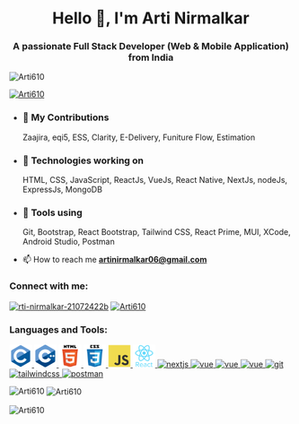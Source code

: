 
<h1 align="center">Hello 👋, I'm Arti Nirmalkar</h1>
<h3 align="center">A passionate Full Stack Developer (Web & Mobile Application) from India</h3>

<p align="left"> <img src="https://komarev.com/ghpvc/?username=Arti610&label=Profile%20views&color=0e75b6&style=flat" alt="Arti610" /> </p>

<p align="left"> <a href="https://github.com/ryo-ma/github-profile-trophy"><img src="https://github-profile-trophy.vercel.app/?username=Arti610" alt="Arti610" /></a> </p>


-  <h3 display="inline-block">🔭 My Contributions</h3> 
    Zaajira, eqi5, ESS, Clarity, E-Delivery, Funiture Flow, Estimation



-  <h3 display="inline-block">🌱 Technologies working on </h3>
    HTML, CSS, JavaScript, ReactJs, VueJs, React Native, NextJs, nodeJs, ExpressJs, MongoDB



-  <h3 display="inline-block">🌱 Tools using </h3>
    Git, Bootstrap, React Bootstrap, Tailwind CSS, React Prime, MUI, XCode, Android Studio, Postman



- 📫 How to reach me **artinirmalkar06@gmail.com**

<h3 align="left">Connect with me:</h3>
<p align="left">
<a href="https://www.linkedin.com/in/arti-nirmalkar-21072422b/" target="blank"><img align="center" src="https://raw.githubusercontent.com/rahuldkjain/github-profile-readme-generator/master/src/images/icons/Social/linked-in-alt.svg" alt="rti-nirmalkar-21072422b" height="30" width="40" /></a>
<a href="https://www.leetcode.com/Arti610" target="blank"><img align="center" src="https://raw.githubusercontent.com/rahuldkjain/github-profile-readme-generator/master/src/images/icons/Social/leet-code.svg" alt="Arti610" height="30" width="40" /></a>
</p>

<h3 align="left">Languages and Tools:</h3>
<p align="left"> 
<a href="https://www.cprogramming.com/" target="_blank" rel="noreferrer"> <img src="https://raw.githubusercontent.com/devicons/devicon/master/icons/c/c-original.svg" alt="c"width="40"height="40"/> </a>
<a href="https://www.w3schools.com/cpp/" target="_blank" rel="noreferrer"> <img src="https://raw.githubusercontent.com/devicons/devicon/master/icons/cplusplus/cplusplus-original.svg" alt="cplusplus" width="40" height="40"/> </a>
<a href="https://www.w3.org/html/" target="_blank" rel="noreferrer"> <img src="https://raw.githubusercontent.com/devicons/devicon/master/icons/html5/html5-original-wordmark.svg" alt="html5" width="40" height="40"/> </a> 
<a href="https://www.w3schools.com/css/" target="_blank" rel="noreferrer"> <img src="https://raw.githubusercontent.com/devicons/devicon/master/icons/css3/css3-original-wordmark.svg" alt="css3" width="40" height="40"/> </a> 
<a href="https://developer.mozilla.org/en-US/docs/Web/JavaScript" target="_blank" rel="noreferrer"> <img src="https://raw.githubusercontent.com/devicons/devicon/master/icons/javascript/javascript-original.svg" alt="javascript" width="40" height="40"/> </a> 
<a href="https://reactjs.org/" target="_blank" rel="noreferrer"> <img src="https://raw.githubusercontent.com/devicons/devicon/master/icons/react/react-original-wordmark.svg" alt="react" width="40" height="40"/> </a>
<a href="https://nextjs.org/" target="_blank" rel="noreferrer"> <img src="https://cdn.worldvectorlogo.com/logos/nextjs-2.svg" alt="nextjs" width="40" height="40"/> </a> 
<a href="https://vuejs.org/" target="_blank" rel="noreferrer"> <img src="https://www.svgrepo.com/show/354528/vue.svg" alt="vue" width="40" height="40"/> </a> 
<a href="https://nodejs.org/en" target="_blank" rel="noreferrer"> <img src="https://www.svgrepo.com/show/376337/node-js.svg" alt="vue" width="40" height="40"/> </a> 
<a href="https://www.mongodb.com/" target="_blank" rel="noreferrer"> <img src="https://www.svgrepo.com/show/303232/mongodb-logo.svg" alt="vue" width="40" height="40"/> </a> 
<a href="https://git-scm.com/" target="_blank" rel="noreferrer"> <img src="https://www.vectorlogo.zone/logos/git-scm/git-scm-icon.svg" alt="git" width="40" height="40"/> </a> 
<a href="https://tailwindcss.com/" target="_blank" rel="noreferrer"> <img src="https://www.svgrepo.com/show/333609/tailwind-css.svg" alt="tailwindcss" width="40" height="40"/> </a>
<a href="https://postman.com" target="_blank" rel="noreferrer"> <img src="https://www.vectorlogo.zone/logos/getpostman/getpostman-icon.svg" alt="postman" width="40" height="40"/> </a> 
 </p>


<p><img align="left" src="https://github-readme-stats.vercel.app/api/top-langs?username=Arti610&show_icons=true&locale=en&layout=compact" alt="Arti610" /></p>

<p>&nbsp;<img align="center" src="https://github-readme-stats.vercel.app/api?username=Arti610&show_icons=true&locale=en" alt="Arti610" /></p>

<p><img align="center" src="https://github-readme-streak-stats.herokuapp.com/?user=Arti610&" alt="Arti610" /></p>


